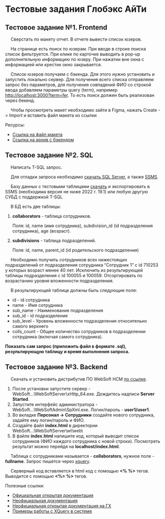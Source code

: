 # Тестовые задания Глобэкс АйТи

## Тестовое задание №1. Frontend

&emsp; Сверстать по макету отчет. В отчете вывести список юзеров.

&emsp; На странице есть поиск по юзерам. При вводе в строке поиска список фильтруется.  При клике по карточке выводить в pop-up дополнительную информацию по юзеру. При нажатии вне окна с информацией или крестик окно закрывается.

&emsp; Список юзеров получаем с бэкенда. Для этого нужно установить  и запустить локально сервер. Для получения всего списка отправляем запрос без параметров, для получения совпадений ФИО со строкой ввода добавляем параметры query (term), например [http://localhost:3000?term=fer](http://127.0.0.1:3000?term=fer). То есть поиск должен быть реализован через бекенд.

&emsp; Чтобы просмотреть макет необходимо зайти в Figma, нажать Create -> Import и вставить файл макета из ссылки

Ресурсы:

- [Ссылка на файл макета](https://nextcloud.globexit.ru/index.php/s/x7gc8kfc7DHP3NL)
- [Ссылка на архив с бэкендом](https://nextcloud.globexit.ru/index.php/s/cPBnpkWSPssrMtq)

## Тестовое задание №2. SQL

&emsp; Написать T-SQL запрос.

&emsp; Для отладки запроса необходимо [скачать SQL Server](https://www.microsoft.com/en-us/sql-server/sql-server-downloads), а также [SSMS](https://learn.microsoft.com/ru-ru/sql/ssms/download-sql-server-management-studio-ssms?view=sql-server-ver16).

&emsp; Базу данных с тестовыми таблицами [скачать](https://nextcloud.globexit.ru/index.php/s/cYzionEx3QRnZ4F) и экспортировать в SSMS (необходима версия не ниже 2022 г. 19.1) или любую другую СУБД с поддержкой T-SQL

&emsp; В БД есть две таблицы:

1. **collaborators** - таблица сотрудников.

   Поля: id, name (имя сотрудника), subdivision_id (id подразделения сотрудника), age (возраст).
2. **subdivisions** - таблица подразделений.

   Поля: id, name, parent_id (id родительского подразделения)

&emsp; Необходимо получить сотрудников всех нижестоящих подразделений от подразделения сотрудника “Сотрудник 1” с id 710253 у которых возраст менее 40 лет. Исключить из результирующей таблицы подразделения с id 100055 и 100059. Отсортировать по возрастанию уровня вложенности подразделения.

&emsp; В результирующей таблице должны быть следующие поля:

- id - id сотрудника
- name - Имя сотрудника
- sub_name - Наименование подразделения
- sub_id - id подразделения
- sub_level - Уровень вложенности подразделения относительно самого верхнего
- colls_count - Общее количество сотрудников в подразделении сотрудника (включая самого сотрудника).

**Показать сам запрос (приложить файл в формате .sql), результирующую таблицу и время выполнения запроса.**

## Тестовое задание №3. Backend

&emsp; Скачать и установить дистрибутив ПО WebSoft HCM [по ссылке](https://nextcloud.globexit.ru/index.php/s/ji6x9rJYPpqBnEe).

1. После установки запустите сервер - WebSoft...\WebSoftServer\xHttp_64.exe. Дождитесь надписи **Server Started**.
2. Запустите интерфейс администратора - WebSoft...\WebSoftAdmin\SpXml.exe. Логин/пароль - **user1/user1**.
3. Во вкладке **Персонал -> Сотрудники** создайте нового сотрудника, задайте ему логин/пароль и ФИО.
4. Создайте файл **index.html** в директории WebSoft...\WebSoftServer\wt\web\
5. В файле **index.html** напишите код, который выводит список сотрудников  (ФИО каждого сотрудника с новой строки). Посмотреть результат можно перейдя на **localhost/index.html**.

&emsp; Таблица с сотрудниками называется - **collaborators**, нужное поле - **fullname**. Запрос пишется через [xquery](https://docs.websoft.ru/_wt/6680138390455715655/idparent/6680061488781884204/watype/6680054725638828770).

&emsp; Серверный код вставляется в html код с помощью **<% %>** тегов. Выводится с помощью **<%= %>** тегов.

Полезные ссылки:

- [Официальная открытая документация](https://docs.websoft.ru/_wt/6680054178851325489)
- [Неофициальная документация](https://webtutor-docs.firebaseapp.com/about-webtutor/)
- [Неофициальная открытая документация на ГХ](https://github.com/websoft-docs)
- [Примеры работы с XQuery в системе](https://github.com/GaliFrey/WebTutor-examples/tree/master/XQuery%20%D0%B2%20%D0%BF%D1%80%D0%B8%D0%BC%D0%B5%D1%80%D0%B0%D1%85)
